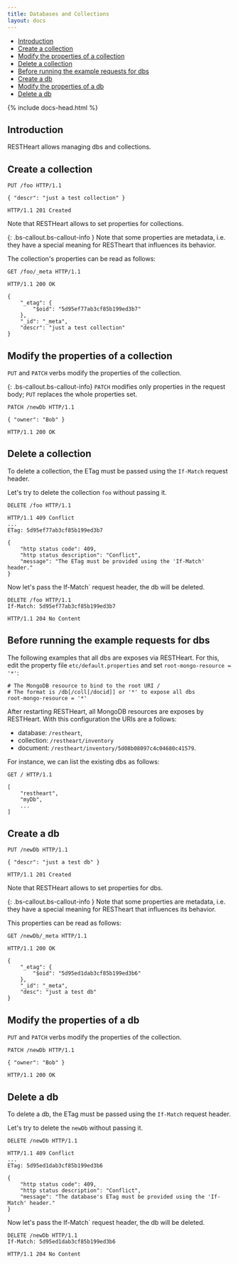 ```yaml
---
title: Databases and Collections
layout: docs
---
```


<div markdown="1" class="d-none d-xl-block col-xl-2 order-last bd-toc">

-   [Introduction](#introduction)
-   [Create a collection](#create-a-collection)
-   [Modify the properties of a collection](#modify-the-properties-of-a-collection)
-   [Delete a collection](#delete-a-collection)
-   [Before running the example requests for dbs](#before-running-the-example-requests-for-dbs)
-   [Create a db](#create-a-db)
-   [Modify the properties of a db](#modify-the-properties-of-a-db)
-   [Delete a db](#delete-a-db)

</div>
<div markdown="1" class="col-12 col-md-9 col-xl-8 py-md-3 bd-content">

{% include docs-head.html %}

## Introduction 

RESTHeart allows managing dbs and collections.

## Create a collection

```http
PUT /foo HTTP/1.1

{ "descr": "just a test collection" }

HTTP/1.1 201 Created

```

Note that RESTHeart allows to set properties for collections.

{: .bs-callout.bs-callout-info }
Note that some properties are metadata, i.e. they have a special
meaning for RESTheart that influences its behavior.

The collection's properties can be read as follows:

```http
GET /foo/_meta HTTP/1.1

HTTP/1.1 200 OK

{
    "_etag": {
        "$oid": "5d95ef77ab3cf85b199ed3b7"
    },
    "_id": "_meta",
    "descr": "just a test collection"
}
```

## Modify the properties of a collection

`PUT` and `PATCH` verbs modify the properties of the collection.

{: .bs-callout.bs-callout-info}
`PATCH` modifies only properties in the request body; `PUT` replaces the whole properties set.

```http
PATCH /newDb HTTP/1.1

{ "owner": "Bob" }

HTTP/1.1 200 OK
```

## Delete a collection

To delete a collection, the ETag must be passed using the `If-Match` request header.

Let's try to delete the collection `foo` without passing it.

```http
DELETE /foo HTTP/1.1

HTTP/1.1 409 Conflict
...
ETag: 5d95ef77ab3cf85b199ed3b7

{
    "http status code": 409,
    "http status description": "Conflict",
    "message": "The ETag must be provided using the 'If-Match' header."
}
```

Now let's pass the If-Match` request header, the db will be deleted.

```http
DELETE /foo HTTP/1.1
If-Match: 5d95ef77ab3cf85b199ed3b7

HTTP/1.1 204 No Content
```

## Before running the example requests for dbs

The following examples that all dbs are exposes via RESTHeart. For this, edit the property file `etc/default.properties` and set `root-mongo-resource = '*'`:

```
# The MongoDB resource to bind to the root URI /
# The format is /db[/coll[/docid]] or '*' to expose all dbs
root-mongo-resource = '*'
```

After restarting RESTHeart, all MongoDB resources are exposes by RESTHeart. With this configuration the URIs are a follows:

-   database: `/restheart`,
-   collection: `/restheart/inventory`
-   document: `/restheart/inventory/5d08b08097c4c04680c41579`.

For instance, we can list the existing dbs as follows:

```http
GET / HTTP/1.1

[
    "restheart",
    "myDb",
    ...
]

```

## Create a db

```http
PUT /newDb HTTP/1.1

{ "descr": "just a test db" }

HTTP/1.1 201 Created

```

Note that RESTHeart allows to set properties for dbs.

{: .bs-callout.bs-callout-info }
Note that some properties are metadata, i.e. they have a special
meaning for RESTheart that influences its behavior.

This properties can be read as follows:

```http
GET /newDb/_meta HTTP/1.1

HTTP/1.1 200 OK

{
    "_etag": {
        "$oid": "5d95ed1dab3cf85b199ed3b6"
    },
    "_id": "_meta",
    "desc": "just a test db"
}
```

## Modify the properties of a db

`PUT` and `PATCH` verbs modify the properties of the collection.

```http
PATCH /newDb HTTP/1.1

{ "owner": "Bob" }

HTTP/1.1 200 OK
```

## Delete a db

To delete a db, the ETag must be passed using the `If-Match` request header.

Let's try to delete the `newDb` without passing it.

```http
DELETE /newDb HTTP/1.1

HTTP/1.1 409 Conflict
...
ETag: 5d95ed1dab3cf85b199ed3b6

{
    "http status code": 409,
    "http status description": "Conflict",
    "message": "The database's ETag must be provided using the 'If-Match' header."
}
```

Now let's pass the If-Match` request header, the db will be deleted.

```http
DELETE /newDb HTTP/1.1
If-Match: 5d95ed1dab3cf85b199ed3b6

HTTP/1.1 204 No Content
```
